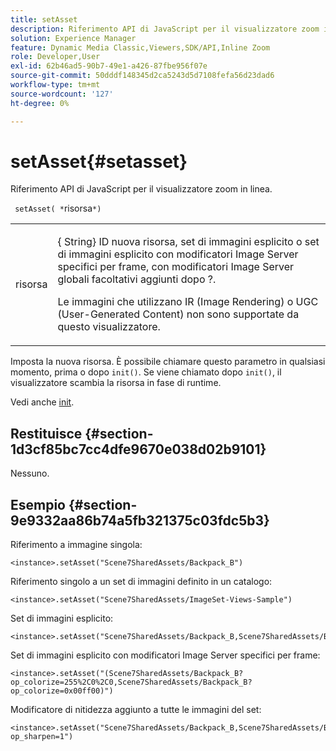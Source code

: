 ```yaml
---
title: setAsset
description: Riferimento API di JavaScript per il visualizzatore zoom in linea.
solution: Experience Manager
feature: Dynamic Media Classic,Viewers,SDK/API,Inline Zoom
role: Developer,User
exl-id: 62b46ad5-90b7-49e1-a426-87fbe956f07e
source-git-commit: 50dddf148345d2ca5243d5d7108fefa56d23dad6
workflow-type: tm+mt
source-wordcount: '127'
ht-degree: 0%

---
```


# setAsset{#setasset}

Riferimento API di JavaScript per il visualizzatore zoom in linea.

` setAsset( *`risorsa`*)`

<table id="table_896DFF34A68A403DB93A6D597461A573"> 
 <tbody> 
  <tr> 
   <td colname="col1"> <p> <span class="codeph"> <span class="varname"> risorsa</span> </span> </p> </td> 
   <td colname="col2"> <p>{<span class="codeph"> String</span>} ID nuova risorsa, set di immagini esplicito o set di immagini esplicito con modificatori Image Server specifici per frame, con modificatori Image Server globali facoltativi aggiunti dopo <span class="codeph"> ?</span>. </p> <p> Le immagini che utilizzano IR (Image Rendering) o UGC (User-Generated Content) non sono supportate da questo visualizzatore. </p> </td> 
  </tr> 
 </tbody> 
</table>

Imposta la nuova risorsa. È possibile chiamare questo parametro in qualsiasi momento, prima o dopo `init()`. Se viene chiamato dopo `init()`, il visualizzatore scambia la risorsa in fase di runtime.

Vedi anche [init](../../../c-html5-s7-aem-asset-viewers/c-html5-flyout-viewer-20-about/c-html5-flyout-viewer-20-javascriptapiref/r-html5-flyout-viewer-20-javascriptapiref-init.md#reference-8651640683fc4a538bfb660709d1a463).

## Restituisce {#section-1d3cf85bc7cc4dfe9670e038d02b9101}

Nessuno.

## Esempio {#section-9e9332aa86b74a5fb321375c03fdc5b3}

Riferimento a immagine singola:

```
<instance>.setAsset("Scene7SharedAssets/Backpack_B")
```

Riferimento singolo a un set di immagini definito in un catalogo:

```
<instance>.setAsset("Scene7SharedAssets/ImageSet-Views-Sample")
```

Set di immagini esplicito:

```
<instance>.setAsset("Scene7SharedAssets/Backpack_B,Scene7SharedAssets/Backpack_C")
```

Set di immagini esplicito con modificatori Image Server specifici per frame:

```
<instance>.setAsset("(Scene7SharedAssets/Backpack_B?op_colorize=255%2C0%2C0,Scene7SharedAssets/Backpack_B?op_colorize=0x00ff00)")
```

Modificatore di nitidezza aggiunto a tutte le immagini del set:

```
<instance>.setAsset("Scene7SharedAssets/Backpack_B,Scene7SharedAssets/Backpack_C?op_sharpen=1")
```
